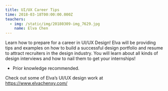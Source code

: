 ```yaml
---
title: UI/UX Career Tips
time: 2018-03-18T00:00:00.000Z
teachers:
  - img: /static/img/20180309-img_7629.jpg
    name: Elva Chen
---
```

Learn how to prepare for a career in UI/UX Design! Elva will be providing tips and examples on how to build a successful design portfolio and resume to attract recruiters in the design industry. You will learn about all kinds of design interviews and how to nail them to get your internships!

* Prior knowledge recommended.

Check out some of Elva’s UI/UX design work at <https://www.elvachenxy.com/>

